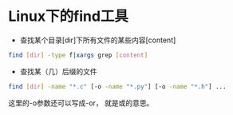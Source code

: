 # Linux下的find工具


* 查找某个目录[dir]下所有文件的某些内容[content]

```bash
find [dir] -type f|xargs grep [content]
```

* 查找某（几）后缀的文件


```bash
find [dir] -name "*.c" [-o -name "*.py"] [-o -name "*.h"] ...
```
这里的-o参数还可以写成-or， 就是或的意思。
